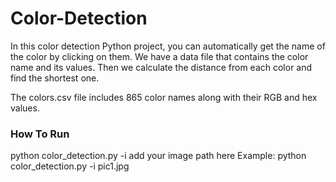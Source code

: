 # Color-Detection

In this color detection Python project, you can automatically get the name of the color by clicking on them. We have a data file that contains the color name and its values. Then we calculate the distance from each color and find the shortest one.

The colors.csv file includes 865 color names along with their RGB and hex values.

### How To Run

python color_detection.py -i add your image path here
  Example: python color_detection.py -i pic1.jpg
